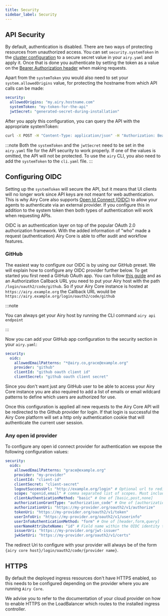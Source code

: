 ```yaml
---
title: Security
sidebar_label: Security
---
```


## API Security

By default, authentication is disabled. There are two ways of protecting resources from unauthorized access.
You can set `security.systemToken` in the [cluster configuration](getting-started/installation/configuration.md) to a secure secret value in your `airy.yaml` and apply it. Once that is done you authenticate by setting the token as a value on the [Bearer Authorization header](https://tools.ietf.org/html/rfc6750#section-2.1) when making requests.

Apart from the `systemToken` you would also need to set your `system.allowedOrigins` value, for protecting the hostname from which API calls can be made:

```yaml
security:
  allowedOrigins: "my.airy.hostname.com"
  systemToken: "my-token-for-the-api"
  jwtSecret: "generated-secret-during-installation"
```

After you apply this configuration, you can query the API with the appropriate systemToken:

```sh
curl -X POST -H "Content-Type: application/json" -H "Authorization: Bearer my-token-for-the-api" http://airy.core/conversations.list

```

:::note
Both the `systemToken` and the `jwtSecret` need to be set in the `airy.yaml` file for the API security to work properly. If one of the values is omitted, the API will not be protected.
To use the `airy` CLI, you also need to add the `systemToken` to the `cli.yaml` file.
:::

## Configuring OIDC

Setting up the `systemToken` will secure the API, but it means that UI clients will no longer work since API keys are not meant for web authentication. This is why Airy Core also supports [Open Id Connect (OIDC)](https://openid.net/connect/) to allow your agents to authenticate via an external provider. If you configure this in addition to the system token then both types of authentication will work when requesting APIs.

OIDC is an authentication layer on top of the popular OAuth 2.0 authorization framework. With the added information of
"who" made a request (authentication) Airy Core is able to offer audit and workflow features.

### GitHub

The easiest way to configure our OIDC is by using our GitHub preset. We will explain how to configure any OIDC provider further below. To get started you first need a GitHub OAuth app. You can follow [this guide](https://docs.github.com/en/developers/apps/creating-an-oauth-app) and as an Authorization Callback URL you need to put your Airy host with the
path `/login/oauth2/code/github`. So if your Airy Core instance is hosted at `https://airy.example.org` the Callback URL
would be `https://airy.example.org/login/oauth2/code/github`

:::note

You can always get your Airy host by running the CLI command `airy api endpoint`

:::

Now you can add your GitHub app configuration to the security section in your `airy.yaml`:

```yaml
security:
  oidc:
    allowedEmailPatterns: "*@airy.co,grace@example.org"
    provider: "github"
    clientId: "github oauth client id"
    clientSecret: "github oauth client secret"
```

Since you don't want just any GitHub user to be able to access your Airy Core instance you are also required to add
a list of emails or email wildcard patterns to define which users are authorized for use.

Once this configuration is applied all new requests to the Airy Core API will be redirected to the Github
provider for login. If that login is successful the Airy Core platform will set a http only authentication cookie
that will authenticate the current user session.

### Any open id provider

To configure any open id connect provider for authentication we expose the following configuration values:

```yaml
security:
  oidc:
    allowedEmailPatterns: "grace@example.org"
    provider: "my-provider"
    clientId: "client-id"
    clientSecret: "client-secret"
    logoutSuccessUrl: "http://example.org/login" # Optional url to redirect to when logged out
    scope: "openid,email" # comma separated list of scopes. Must include "openid"
    clientAuthenticationMethod: "basic" # One of [basic,post,none]
    authorizationGrantType: "authorization_code" # One of [authorization_code,implicit,refresh_token,client_credentials,password]
    authorizationUri: "https://my-provider.org/oauth2/v1/authorize"
    tokenUri: "https://my-provider.org/oauth2/v1/token"
    userInfoUri: "https://my-provider.org/oauth2/v1/userinfo"
    userInfoAuthenticationMethod: "form" # One of [header,form,query]
    userNameAttributeName: "id" # Field name within the OIDC identity token that uniquely identifies the user
    issuerUri: "https://my-provider.org/jwt-issuer"
    jwkSetUri: "https://my-provider.org/oauth2/v1/certs"
```

The redirect Uri to configure with your provider will always be of the form `{airy core host}/login/oauth2/code/{provider name}`.

## HTTPS

By default the deployed ingress resources don't have HTTPS enabled, so this needs to be configured depending on the provider where you are running `Airy Core`.

We advise you to refer to the documentation of your cloud provider on how to enable HTTPS on the LoadBalancer which routes to the installed ingress controller.
